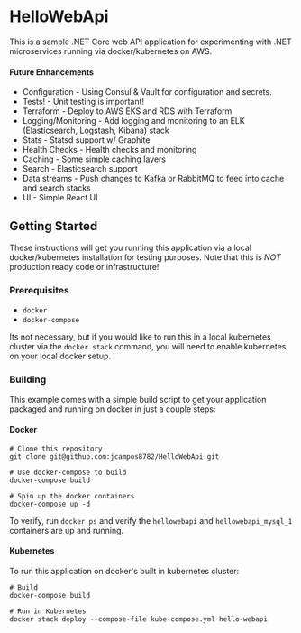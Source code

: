 # HelloWebApi

This is a sample .NET Core web API application for experimenting with .NET microservices
running via docker/kubernetes on AWS.


#### Future Enhancements

* Configuration - Using Consul & Vault for configuration and secrets.
* Tests! - Unit testing is important!
* Terraform - Deploy to AWS EKS and RDS with Terraform
* Logging/Monitoring - Add logging and monitoring to an ELK (Elasticsearch, Logstash, Kibana) stack
* Stats - Statsd support w/ Graphite
* Health Checks - Health checks and monitoring
* Caching - Some simple caching layers
* Search - Elasticsearch support
* Data streams - Push changes to Kafka or RabbitMQ to feed into cache and search stacks
* UI - Simple React UI

## Getting Started

These instructions will get you running this application via a local docker/kubernetes installation
for testing purposes. Note that this is *NOT* production ready code or infrastructure!

### Prerequisites

* `docker`
* `docker-compose`

Its not necessary, but if you would like to run this in a local kubernetes cluster via the
`docker stack` command, you will need to enable kubernetes on your local docker setup.

### Building

This example comes with a simple build script to get your application packaged and running on
docker in just a couple steps:

#### Docker
```
# Clone this repository
git clone git@github.com:jcampos8782/HelloWebApi.git

# Use docker-compose to build
docker-compose build

# Spin up the docker containers
docker-compose up -d
```

To verify, run `docker ps` and verify the `hellowebapi` and `hellowebapi_mysql_1` containers are up and running.

#### Kubernetes

To run this application on docker's built in kubernetes cluster:

```
# Build 
docker-compose build

# Run in Kubernetes
docker stack deploy --compose-file kube-compose.yml hello-webapi
